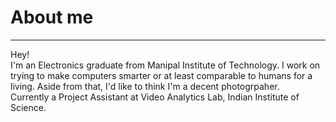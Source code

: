 # About me
---
Hey!<br>
I'm an Electronics graduate from Manipal Institute of Technology. I work on trying to make computers smarter or at least comparable to humans for a living. Aside from that, I'd like to think I'm a decent photogrpaher.<br> 
Currently a Project Assistant at Video Analytics Lab, Indian Institute of Science.

